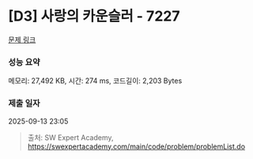 # [D3] 사랑의 카운슬러 - 7227 

[문제 링크](https://swexpertacademy.com/main/code/problem/problemDetail.do?contestProbId=AWlQUD2qtysDFAVS) 

### 성능 요약

메모리: 27,492 KB, 시간: 274 ms, 코드길이: 2,203 Bytes

### 제출 일자

2025-09-13 23:05



> 출처: SW Expert Academy, https://swexpertacademy.com/main/code/problem/problemList.do